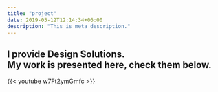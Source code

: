```yaml
---
title: "project"
date: 2019-05-12T12:14:34+06:00
description: "This is meta description."
---
```


## I provide <span class="text-color">Design Solutions.</span> <br>My work is presented here, check them below.

{{< youtube w7Ft2ymGmfc >}}
